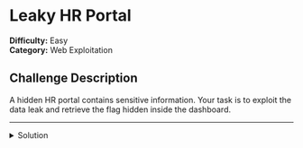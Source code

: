 # Leaky HR Portal  
**Difficulty:** Easy  
**Category:** Web Exploitation  

## Challenge Description  

A hidden HR portal contains sensitive information. Your task is to exploit the data leak and retrieve the flag hidden inside the dashboard.

---

<details>
<summary>Solution</summary>

1. **Index Page Analysis**:  
   - Upon opening `index.html`, the player sees the message:  
     `"Check our internal portal for more info."`  
   - A hidden hint is found in the page's source code:  
     ```html
     <!-- Try exploring: careers.internal.hexacore.htb -->
     ```  
     *(This hint points to a hidden subdomain.)*

2. **Accessing the Subdomain**:  
   - Add `careers.internal.hexacore.htb` to `/etc/hosts`.  
   - Visit:  
     `https://careers.internal.hexacore.htb`

3. **Reconnaissance**:  
   - Check `robots.txt`:  
     Visiting `https://careers.internal.hexacore.htb/robots.txt` reveals:  
     ```
     User-agent: *
     Disallow: /data/
     ```  
     *(This indicates a hidden `/data` directory.)*

4. **Exploiting the Data Leak**:  
   - Access the hidden directory:  
     `https://careers.internal.hexacore.htb/data/employees.json`  
   - The JSON file contains credentials:  
     ```json
     {
       "email": "aya.ayman@hexacore.htb",
       "password": "Winter2024!"
     }
     ```

5. **Authentication**:  
   - Use the credentials on the login page:  
     `https://careers.internal.hexacore.htb/login.html`  
   - Successfully redirects to `dashboard.html`.

6. **Flag Retrieval**:  
   - The flag is displayed on `dashboard.html`:  
     **Flag:**  
     `flag{h3x4c0r3_l34ky_hr}`

</details>
